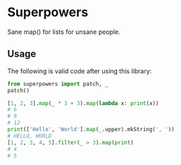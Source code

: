 # Superpowers
Sane map() for lists for unsane people.

## Usage

The following is valid code after using this library:

````python
from superpowers import patch, _
patch()

[1, 2, 3].map(_ * 3 + 3).map(lambda x: print(x))
# 6
# 9
# 12
print(['Hello', 'World'].map(_.upper).mkString(', '))
# HELLO, WORLD
[1, 2, 3, 4, 5].filter(_ > 3).map(print)
# 4
# 5
````

